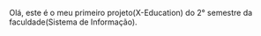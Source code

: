 Olá, este é o meu primeiro projeto(X-Education) do 2° semestre da faculdade(Sistema de Informação).
